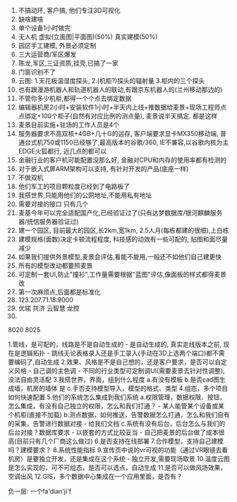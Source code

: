 1. 不搞动环, 客户搞, 他们专注3D可视化
2. 缺啥建啥
3. 单个设备1小时做完
4. 无人机   虚拟(立面图|平面图)(50%)     真实建模(50%)
5. 园区手工建模, 外景必须定制
6. 三大运营商/军区爆发
7. 陈龙,军区,三证资质,挂壳,已搞了一家
8. 门窗识别不了
9. 云图: 1.天花板温湿度探头,    2.(机柜?)探头的辐射量    3.柜内的三个探头
10. 也有跟漫游机器人和轨道机器人的联动,有跟京东机器人的(兰州移动那边的)
11. 不管你多少机柜,都得一个个点去绑定数据
12. 编辑器机房2小时+安装软件1小时+半天内上线+推数据给麦景+现场工程师点点绑定+100个柜子(自然有对应比例的测点量), 麦景说半天搞定. 都是这样
13. 麦景目前实施+驻场的工作人员是4个
14. 服务器要求不高双核+4GB+几十G的运存, 客户端要求显卡MX350移动端, 普通台式机750或1150已经够了,最高版本的谷歌/360, IE不兼容,以谷歌内核为主EDGE火狐都行, 近几点的都可以
15. 金融行业的客户机可能配置没那么好, 金融对CPU和内存的使用率都有检测的
16. 对于嵌入式屏ARM架构可以支持, 有针对开发的产品(底座一样)
17. 不做双机
18. 他们军工的项目颗粒度已经到了电路板了
19. 我搭世界,只能用他们的公网地址,不能用私有地址
20. 需要对接的接口 只有几个
21. 麦基今年可以完全适配国产化,已经验证过了(只有达梦数据库/银河麒麟服务器/统信服务器验证过)
22. 建一个园区, 目前最大的园区,长2km,宽1km, 2.5人月(每栋都建的很细),上白栋
23. 建模规格(面数)决定卡顿流程程度, 科技感的动效有一些可配的, 贴图和面尽量减少
24. 如果我们提供外景模型,麦景会评估,看能不能用,一般还不如他们自己建更快
25. 所有的模型改动都要照麦景
26. 可定制一套UI,防止"撞衫",工作量需要根据"蓝图"评估,像面板的样式都得麦景改
27. 第一次麻烦点,后面都是标准化
30. 123.207.71.18:9000
31. 优锘 共济 云智慧 龙控
32. 
8020 8025


1.管线，是可配的，线路是不是自动生成的
	- 是自动生成的, 真实走线版本之前, 现在是逻辑拓扑
	- 跳线无论表格录入还是手工录入(手动在3D上选两个端口)都不需要编码了,自动生成
2.效果、风格是不是自己想的，还是客户要求，是否可以自定义风格
	- 自己调的主色调
	- 不同的行业类型可定制调UI(需要麦景去针对性调整),没法自由灵活配
3.我搭世界，界面，组到什么程度
	a.有没有模板
	b.是否cad图生成墙，机房的墙体        是
	c.手否支持模型导入，模型的格式、类型
4.组态，多个项目如何快速配置
5.他们的系统怎么集成到我们系统
	a.权限管理，数据权限、按钮，怎么集成，有没有自己独立的权限，怎么和我们打通？
	- 某人能管某个设备或某个机柜(直接不加载)
	b.测点数据，如何推送，告警数据怎么打通，怎么和我们自有的采集，告警进行数据对接
	- 给我们文档
	c.系统有没有后台，后台怎么与我们的后台对接？数据库要求
	- 以嵌套的方式比较妥当
	- 自己把麦景的后台做了成本很高(目前只有几个厂商这么做过)
6.是否支持在线部署
7.合作模型，支持自己建模吗？建模要求？
8.系统性能指标
9.宣传页中说的vr可视的功能（通过VR眼镜去看机房）是要独立开发，还是集成在这个系统
	- 独立开发,需要现场取景
10.温度云图是怎么实现的，可不可组态，是否可以选点，自动生成
11.是否可以做风场效果，空调出风
12.GIS，多个数据中心集成在一个应用里面，是否有？


负一层: 一个fa'dian'ji'f
